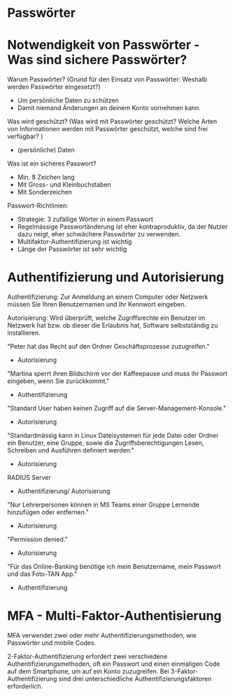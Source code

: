 # Passwörter
# Notwendigkeit von Passwörter - Was sind sichere Passwörter?
Warum Passwörter? (Grund für den Einsatz von Passwörter: Weshalb werden Passwörter eingesetzt?)
- Um persönliche Daten zu schützen
- Damit niemand Änderungen an deinem Konto vornehmen kann.

Was wird geschützt? (Was wird mit Passwörter geschützt? Welche Arten von Informationen werden mit Passwörter geschützt, welche sind frei verfügbar? )
- (persönliche) Daten

Was ist ein sicheres Passwort?
- Min. 8 Zeichen lang
- Mit Gross- und Kleinbuchstaben
- Mit Sonderzeichen

Passwort-Richtlinien:
- Strategie: 3 zufällige Wörter in einem Passwort
- Regelmässige Passwortänderung ist eher kontraproduktiv, da der Nutzer dazu neigt, eher schwächere Passwörter zu verwenden.
- Multifaktor-Authentifizierung ist wichtig
- Länge der Passwörter ist sehr wichtig

# Authentifizierung und Autorisierung
Authentifizierung: Zur Anmeldung an einem Computer oder Netzwerk müssen Sie Ihren Benutzernamen und Ihr Kennwort eingeben.

Autorisierung: Wird überprüft, welche Zugriffsrechte ein Benutzer im Netzwerk hat bzw. ob dieser die Erlaubnis hat, Software selbstständig zu installieren.


"Peter hat das Recht auf den Ordner Geschäftsprozesse zuzugreifen." 
- Autorisierung

"Martina sperrt ihren Bildschirm vor der Kaffeepause und muss ihr Passwort eingeben, wenn Sie zurückkommt." 
- Authentifizierung

"Standard User haben keinen Zugriff auf die Server-Management-Konsole."
- Autorisierung

"Standardmässig kann in Linux Dateisystemen für jede Datei oder Ordner ein Benutzer, eine Gruppe, sowie die Zugriffsberechtigungen Lesen, Schreiben und Ausführen definiert werden." 
- Autorisierung

RADIUS Server 
- Authentifizierung/ Autorisierung

"Nur Lehrerpersonen können in MS Teams einer Gruppe Lernende hinzufügen oder entfernen." 
- Autorisierung

"Permission denied." 
- Autorisierung

"Für das Online-Banking benötige ich mein Benutzername, mein Passwort und das Foto-TAN App."
- Authentifizierung


# MFA - Multi-Faktor-Authentisierung

MFA verwendet zwei oder mehr Authentifizierungsmethoden, wie Passwörter und mobile Codes.

2-Faktor-Authentifizierung erfordert zwei verschiedene Authentifizierungsmethoden, oft ein Passwort und einen einmaligen Code auf dem Smartphone, um auf ein Konto zuzugreifen. Bei 3-Faktor-Authentifizierung sind drei unterschiedliche Authentifizierungsfaktoren erforderlich.
